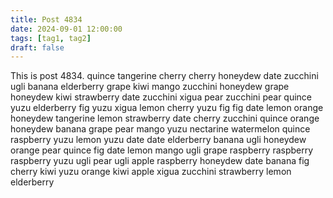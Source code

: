 ```yaml
---
title: Post 4834
date: 2024-09-01 12:00:00
tags: [tag1, tag2]
draft: false
---
```

This is post 4834.
quince
tangerine
cherry
cherry
honeydew
date
zucchini
ugli
banana
elderberry
grape
kiwi
mango
zucchini
honeydew
grape
honeydew
kiwi
strawberry
date
zucchini
xigua
pear
zucchini
pear
quince
yuzu
elderberry
fig
yuzu
xigua
lemon
cherry
yuzu
fig
fig
date
lemon
orange
honeydew
tangerine
lemon
strawberry
date
cherry
zucchini
quince
orange
honeydew
banana
grape
pear
mango
yuzu
nectarine
watermelon
quince
raspberry
yuzu
lemon
yuzu
date
date
elderberry
banana
ugli
honeydew
orange
pear
quince
fig
date
lemon
mango
ugli
grape
raspberry
raspberry
raspberry
yuzu
ugli
pear
ugli
apple
raspberry
honeydew
date
banana
fig
cherry
kiwi
yuzu
orange
kiwi
apple
xigua
zucchini
strawberry
lemon
elderberry
